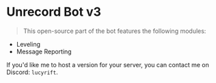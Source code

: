 # Unrecord Bot v3

> This open-source part of the bot features the following modules:
- Leveling
- Message Reporting

If you'd like me to host a version for your server, you can contact me on Discord: `lucyrift`.
